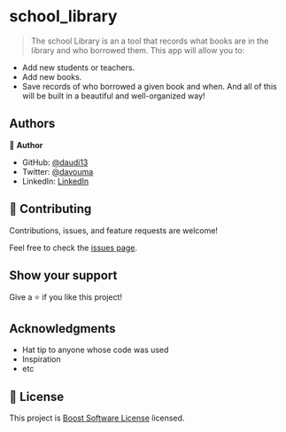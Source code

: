 # school_library
 > The school Library is an a tool that records what books are in the library and who borrowed them. This app will allow you to:

 - Add new students or teachers.
 - Add new books.
 - Save records of who borrowed a given book and when.
And all of this will be built in a beautiful and well-organized way!

## Authors

👤 **Author**

- GitHub: [@daudi13](https://github.com/@daudi13)
- Twitter: [@davouma](https://twitter.com/davouma)
- LinkedIn: [LinkedIn](https://linkedin.com/in/linkedinhandle)
## 🤝 Contributing

Contributions, issues, and feature requests are welcome!

Feel free to check the [issues page](../../issues/).

## Show your support

Give a ⭐️ if you like this project!

## Acknowledgments

- Hat tip to anyone whose code was used
- Inspiration
- etc

## 📝 License

This project is [Boost Software License](./LICENSE) licensed.